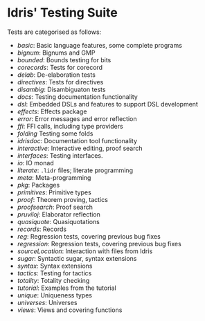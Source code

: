 # Idris' Testing Suite

Tests are categorised as follows:

+ *basic*:          Basic language features, some complete programs
+ *bignum*:         Bignums and GMP
+ *bounded*:        Bounds testing for bits
+ *corecords*:      Tests for corecord
+ *delab*:          De-elaboration tests
+ *directives*:     Tests for directives
+ *disambig*:       Disambiguaton tests
+ *docs*:           Testing documentation functionality
+ *dsl*:            Embedded DSLs and features to support DSL development
+ *effects*:        Effects package
+ *error*:          Error messages and error reflection
+ *ffi*:            FFI calls, including type providers
+ *folding*         Testing some folds
+ *idrisdoc*:       Documentation tool functionality
+ *interactive*:    Interactive editing, proof search
+ *interfaces*:     Testing interfaces.
+ *io*:             IO monad
+ *literate*:       `.lidr` files; literate programming
+ *meta*:           Meta-programming
+ *pkg*:            Packages
+ *primitives*:     Primitive types
+ *proof*:          Theorem proving, tactics
+ *proofsearch*:    Proof search
+ *pruviloj*:       Elaborator reflection
+ *quasiquote*:     Quasiquotations
+ *records*:        Records
+ *reg*:            Regression tests, covering previous bug fixes
+ *regression*:     Regression tests, covering previous bug fixes
+ *sourceLocation*: Interaction with files from Idris
+ *sugar*:          Syntactic sugar, syntax extensions
+ *syntax*:         Syntax extensions
+ *tactics*:        Testing for tactics
+ *totality*:       Totality checking
+ *tutorial*:       Examples from the tutorial
+ *unique*:         Uniqueness types
+ *universes*:      Universes
+ *views*:          Views and covering functions
